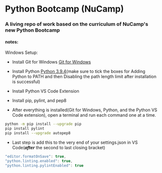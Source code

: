 # Python Bootcamp (NuCamp)

### A living repo of work based on the curriculum of NuCamp's new Python Bootcamp

#### notes:

Windows Setup:
- Install Git for Windows [Git for Windows](https://git-scm.com/downloads)
- Install Python [Python 3.9.4](https://www.python.org/ftp/python/3.9.4/python-3.9.4-amd64.exe)(make sure to tick the boxes for Adding Python to PATH and then Disabling the path length limit after installation is successful)

- Install Python VS Code Extension 
- Install pip, pylint, and pep8
- After everything is installed(Git for Windows, Python, and the Python VS Code extension), open a terminal and run each command one at a time.
```bash
python -m pip install --upgrade pip
pip install pylint
pip install --upgrade autopep8
```
- Last step is add this to the very end of your settings.json in VS Code(***after*** the second to last closing bracket)
```javascript
"editor.formatOnSave": true,
"python.linting.enabled": true,
"python.linting.pylintEnabled": true
```